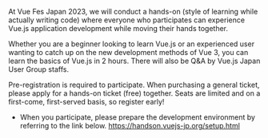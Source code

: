 At Vue Fes Japan 2023, we will conduct a hands-on (style of learning while actually writing code) where everyone who participates can experience Vue.js application development while moving their hands together.

Whether you are a beginner looking to learn Vue.js or an experienced user wanting to catch up on the new development methods of Vue 3, you can learn the basics of Vue.js in 2 hours. There will also be Q&A by Vue.js Japan User Group staffs.

Pre-registration is required to participate. When purchasing a general ticket, please apply for a hands-on ticket (free) together. Seats are limited and on a first-come, first-served basis, so register early!

- When you participate, please prepare the development environment by referring to the link below. https://handson.vuejs-jp.org/setup.html
